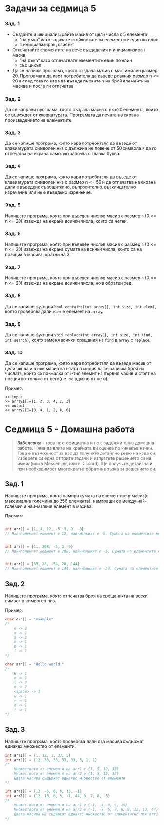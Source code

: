 # Задачи за седмица 5

### Зад. 1

* Създайте и инициализирайте масив от цели числа с 5 елемента
    * "на ръка" като задавате стойностите на елементите един по един
    * с инициализиращ списък
* Отпечатайте елементите на вече създадения и инициализиран масив
    * "на ръка" като отпечатвате елементите един по един
    * със цикъл
* Да се напише програма, която създава масив с максимален размер 20. Програмата да кара потребителя да въведе реалния размер n <= 20 и след това го кара да въведе първите n на брой елементи на масива и после ги отпечатва.

### Зад. 2

Да се направи програма, която създава масив с n<=20 елемента, които се въвеждат от клавиатурата. Програмата да печата на екрана произведението на елементите.

### Зад. 3

Да се напише програма, която кара потребителя да въведе от клавиатурата символен низ с дължина не повече от 50 символа и да го отпечатва на екрана само ако започва с главна буква.

### Зад. 4

Да се напише програма, която кара потребителя да въведе от клавиатурата символен низ с размер n <= 50 и да отпечатва на екрана дали е въведено съобщително, въпросително, възклицателно изречение или не е въведено изречение. 

### Зад. 5

Напишете програма, която при въведен числов масив с размер n (0 <= n <= 20) извежда на екрана всички числа, които са четни.

### Зад. 6

Напишете програма, която при въведен числов масив с размер n (0 <= n <= 20) извежда на екрана сумата на всички числа, които са на позиции в масива, кратни на 3.

### Зад. 7

Напишете програма, която при въведен числов масив с размер n (0 <= n <= 20) извежда на екрана всички числа, но в обратен ред.

### Зад. 8

Да се напише фукнция `bool contains(int array[], int size, int elem)`, която проверява дали `elem` е елемент на `array`.

### Зад. 9

Да се напише фукнция `void replace(int array[], int size, int find, int search)`, която заменя всички срещания на `find` в `array` с `replace`.

### Зад. 10

Да се напише програма, която кара потребителя да въведе масив от цели числа и в нов масив на i-тата позиция да се записва броя на числата, които са по-малки от i-тия елемнт на първия масив и стоят на позция по-голяма от него(т.е. са вдясно от него).

Пример:

```
<< input 	
>> array1[]={1, 2, 3, 4, 2, 3}
<< output
<< array2[]={0, 0, 1, 2, 0, 0}
```


# Седмица 5 - Домашна работа

> **Забележка** - това не е официална и не е задължителна домашна работа. Няма да влияе на крайната ви оценка по никакъв начин. Това е възможност за вас да получите детайлно ревю на кода си. Изберете си една от трите задачи и изпратете решението си на имейл(или в Messenger, или в Discord). Ще получите детайлна и при необходимост многократна обратна връзка за решението си.


## Зад. 1

Напишете програма, която намира сумата на елементите в масив(с максимална големина до 256 елемента), намиращи се между най-големия и най-малкия елемент в масива.

Пример:

```c++

int arr[] = {1, 8, 12, -5, 3, 9, -8} 
// Най-големият елемент е 12, най-малкият е -8. Сумата на елементите между тях е -5 + 3 + 9 = 7


int arr[] = {11, 208, -5, 3, 0} 
// Най-големият елемент е 208, най-малкият е -5. Сумата на елементите между тях е 0 (няма елементи)


int arr[] = {33, 28, -54, 20, 144} 
// Най-големият елемент е 144, най-малкият е -54. Сумата на елементите между тях е 20 (само един елемент)
```

## Зад. 2

Напишете програма, която отпечатва броя на срещанията на всеки символ в символен низ.

Пример:

```c++
char arr[] = "еxample"
/*
    е -> 2
    x -> 1
    a -> 1
    m -> 1
    p -> 1
    l -> 1
*/

char arr[] = "Hello world!"
/*
    H -> 1
    e -> 1
    l -> 3
    o -> 2
    <space> -> 1
    w -> 1
    r -> 1
    d -> 1
    ! -> 1
*/
```

## Зад. 3

Напишете програма, която проверява дали два масива съдържат еднакво множество от елементи.

```c++
int arr1[] = {1, 12, 1, 33, 5}
int arr2[] = {12, 33, 33, 33, 33, 5, 1, 1}
/*
    Множеството от елементи на arr1 е {1, 5, 12, 33}
    Множеството от елементи на arr2 е {1, 5, 12, 33}
    Двата масива съдържат еднакво множество от елементи
*/

int arr1[] = {13, -5, 6, 9, 13, -1}
int arr2[] = {12, 13, 6, 9, -1, 44, 8, 7, 8, -5}
/*
    Множеството от елементи на arr1 е {-1, -5, 6, 9, 13}
    Множеството от елементи на arr2 е {-1, -5, 6, 7, 8, 9, 12, 13, 44}
    Двата масива не съдържат еднакво множество от елементи(но пък arr1 е подмножество на arr2)
*/
```